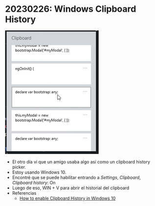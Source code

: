 # 20230226: Windows Clipboard History

![](20230226-windows-clipboard-history.png)

- El otro día ví que un amigo usaba algo así como un clipboard history picker.
- Estoy usando Windows 10.
- Encontré que se puede habilitar entrando a *Settings*, *Clipboard*, *Clipboard history*: On
- Luego de eso, WIN + V para abrir el historial del clipboard
- Referencias
	- [How to enable Clipboard History in Windows 10](https://www.digitional.com/how-to-enable-clipboard-history-in-windows-10/)
